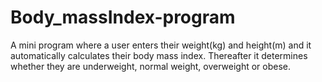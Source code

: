 # Body_massIndex-program
A mini program where a user enters their weight(kg) and height(m) and it automatically calculates their body mass index. Thereafter it determines whether they are underweight, normal weight, overweight or obese.
